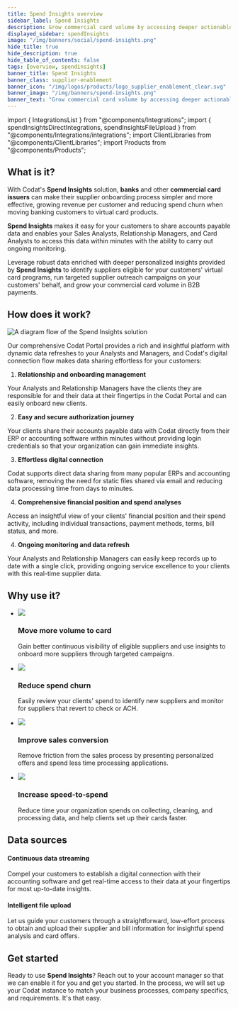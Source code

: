 ```yaml
---
title: Spend Insights overview
sidebar_label: Spend Insights
description: Grow commercial card volume by accessing deeper actionable vendor and spend insights from your customers
displayed_sidebar: spendInsights
image: "/img/banners/social/spend-insights.png"
hide_title: true
hide_description: true
hide_table_of_contents: false
tags: [overview, spendinsights]
banner_title: Spend Insights
banner_class: supplier-enablement
banner_icon: "/img/logos/products/logo_supplier_enablement_clear.svg"
banner_image: "/img/banners/spend-insights.png"
banner_text: "Grow commercial card volume by accessing deeper actionable vendor and spend insights from your customers"
---
```


import { IntegrationsList } from "@components/Integrations";
import { spendInsightsDirectIntegrations, spendInsightsFileUpload } from "@components/Integrations/integrations";
import ClientLibraries from "@components/ClientLibraries";
import Products from "@components/Products";

## What is it?

With Codat's **Spend Insights** solution, **banks** and other **commercial card issuers** can make their supplier onboarding process simpler and more effective, growing revenue per customer and reducing spend churn when moving banking customers to virtual card products.

**Spend Insights** makes it easy for your customers to share accounts payable data and enables your Sales Analysts, Relationship Managers, and Card Analysts to access this data within minutes with the ability to carry out ongoing monitoring.

Leverage robust data enriched with deeper personalized insights provided by **Spend Insights** to identify suppliers eligible for your customers' virtual card programs, run targeted supplier outreach campaigns on your customers' behalf, and grow your commercial card volume in B2B payments. 

## How does it work?

![A diagram flow of the Spend Insights solution](/img/spend-insights/se-overview-diagram.png)

Our comprehensive Codat Portal provides a rich and insightful platform with dynamic data refreshes to your Analysts and Managers, and Codat's digital connection flow makes data sharing effortless for your customers: 

1. **Relationship and onboarding management**

  Your Analysts and Relationship Managers have the clients they are responsible for and their data at their fingertips in the Codat Portal and can easily onboard new clients. 

2. **Easy and secure authorization journey**

  Your clients share their accounts payable data with Codat directly from their ERP or accounting software within minutes without providing login credentials so that your organization can gain immediate insights. 

3. **Effortless digital connection**

  Codat supports direct data sharing from many popular ERPs and accounting software, removing the need for static files shared via email and reducing data processing time from days to minutes.

4. **Comprehensive financial position and spend analyses**

  Access an insightful view of your clients' financial position and their spend activity, including individual transactions, payment methods, terms, bill status, and more. 
  
4. **Ongoing monitoring and data refresh**

  Your Analysts and Relationship Managers can easily keep records up to date with a single click, providing ongoing service excellence to your clients with this real-time supplier data.

## Why use it?

<ul className="card-container col-2">
  <li className="card">
    <div className="header">
      <img
        src="/img/wp-icons/copy-feature-bullet.svg"
        className="mini-icon"
      />
      <h3>Move more volume to card</h3>
    </div>
    <p>
      Gain better continuous visibility of eligible suppliers and use insights to onboard more suppliers through targeted campaigns.
    </p>
  </li>

  <li className="card">
    <div className="header">
      <img
        src="/img/wp-icons/copy-feature-bullet.svg"
        className="mini-icon"
      />
      <h3>Reduce spend churn</h3>
    </div>
    <p>
      Easily review your clients' spend to identify new suppliers and monitor for suppliers that revert to check or ACH.
    </p>
  </li>

  <li className="card">
    <div className="header">
      <img
        src="/img/wp-icons/copy-feature-bullet.svg"
        className="mini-icon"
      />
      <h3>Improve sales conversion</h3>
    </div>
    <p>
      Remove friction from the sales process by presenting personalized offers and spend less time processing applications.
    </p>
  </li>

  <li className="card">
    <div className="header">
      <img
        src="/img/wp-icons/copy-feature-bullet.svg"
        className="mini-icon"
      />
      <h3>Increase speed-to-spend</h3>
    </div>
    <p>
      Reduce time your organization spends on collecting, cleaning, and processing data, and help clients set up their cards faster.
    </p>
  </li>

</ul>

## Data sources

#### Continuous data streaming

Compel your customers to establish a digital connection with their accounting software and get real-time access to their data at your fingertips for most up-to-date insights.

<IntegrationsList integrations={spendInsightsDirectIntegrations} />

#### Intelligent file upload

Let us guide your customers through a straightforward, low-effort process to obtain and upload their supplier and bill information for insightful spend analysis and card offers.

<IntegrationsList integrations={spendInsightsFileUpload} />

## Get started

Ready to use **Spend Insights**? Reach out to your account manager so that we can enable it for you and get you started. In the process, we will set up your Codat instance to match your business processes, company specifics, and requirements. It's that easy.
